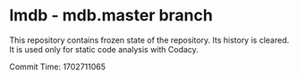 # lmdb - mdb.master branch

This repository contains frozen state of the repository.
Its history is cleared. It is used only for static code
analysis with Codacy.

Commit Time: 1702711065